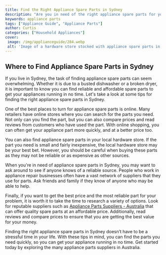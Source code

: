 ```yaml
---
title: Find the Right Appliance Spare Parts in Sydney
description: "Are you in need of the right appliance spare parts for your Sydney home Learn about the things you should consider when choosing the right appliance spare parts for your home in this blog post"
keywords: appliance parts
tags: ["Appliance Guide", "Appliance Parts"]
author: Curtis
categories: ["Household Appliances"]
cover: 
 image: /img/applianceguide/284.webp
 alt: 'Image of a hardware store stocked with appliance spare parts in Sydney Australia'
---
```

## Where to Find Appliance Spare Parts in Sydney

If you live in Sydney, the task of finding appliance spare parts can seem overwhelming. Whether it is due to a busted dishwasher or a broken dryer, it is important to know you can find reliable and affordable spare parts to get your appliances running in no time. Let's take a look at some tips for finding the right appliance spare parts in Sydney. 

One of the best places to turn for appliance spare parts is online. Many retailers have online stores where you can search for the parts you need. Not only can you find the part, but you can also compare prices and read reviews from customers who have used the part. With online shopping, you can often get your appliance part more quickly, and at a better price too.

You can also find appliance spare parts in your local hardware store. If the part you need is small and fairly inexpensive, the local hardware store may be your best bet. However, you should be careful when buying these parts as they may not be reliable or as expensive as other sources.

When you're in need of appliance spare parts in Sydney, you may want to ask around to see if anyone knows of a reliable source. People who work in appliance repair businesses often have a vast network of suppliers that they use for parts. Ask friends and family if they know of anyone who may be able to help.

Finally, if you want to get the best price and the most reliable part for your problem, it is worth it to take the time to research a variety of options. Look for reputable suppliers such as [Appliance Parts Suppliers - Australia](./pages/appliance-parts-suppliers/australia) that can offer quality spare parts at an affordable price. Additionally, read reviews and compare prices to ensure that you are getting the best value for your money.

Finding the right appliance spare parts in Sydney doesn’t have to be a stressful time in your life. With these tips in mind, you can find the parts you need quickly, so you can get your appliance running in no time. Get started today by exploring the many appliance parts suppliers in Australia.
